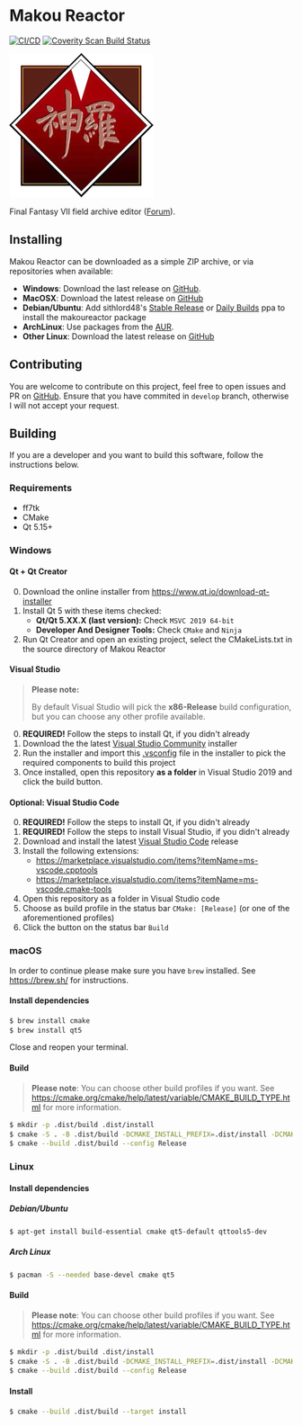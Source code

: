 # Makou Reactor

[![CI/CD](https://github.com/myst6re/makoureactor/actions/workflows/build.yml/badge.svg)](https://github.com/myst6re/makoureactor/actions/workflows/build.yml)
[![Coverity Scan Build Status](https://img.shields.io/coverity/scan/8102.svg)](https://scan.coverity.com/projects/myst6re-makoureactor)

![Makou Reactor](src/qt/images/logo-shinra.png)

Final Fantasy VII field archive editor ([Forum](http://forums.qhimm.com/index.php?topic=9658.0)).

## Installing

Makou Reactor can be downloaded as a simple ZIP archive, or via repositories
when available:

- **Windows**: Download the last release on [GitHub](https://github.com/myst6re/makoureactor/releases).
- **MacOSX**: Download the latest release on [GitHub](https://github.com/myst6re/makoureactor/releases)
- **Debian/Ubuntu**: Add sithlord48's [Stable Release](https://launchpad.net/~sithlord48/+archive/ubuntu/ff7) or [Daily Builds](https://launchpad.net/~sithlord48/+archive/ubuntu/ff7-daily) ppa to install the makoureactor package
- **ArchLinux**: Use packages from the [AUR](https://aur.archlinux.org/packages/?O=0&SeB=nd&K=makoureactor&outdated=&SB=n&SO=a&PP=50&do_Search=Go).
- **Other Linux**: Download the latest release on [GitHub](https://github.com/myst6re/makoureactor/releases)

## Contributing

You are welcome to contribute on this project, feel free to open issues and
PR on [GitHub](https://github.com/myst6re/makoureactor).
Ensure that you have commited in `develop` branch, otherwise I will not accept your
request.

## Building

If you are a developer and you want to build this software, follow the
instructions below.

### Requirements

- ff7tk
- CMake
- Qt 5.15+

### Windows

#### Qt + Qt Creator

0. Download the online installer from https://www.qt.io/download-qt-installer
1. Install Qt 5 with these items checked:
   - **Qt/Qt 5.XX.X (last version):** Check `MSVC 2019 64-bit`
   - **Developer And Designer Tools:** Check `CMake` and `Ninja`
2. Run Qt Creator and open an existing project, select the CMakeLists.txt in the source directory of Makou Reactor

#### Visual Studio

> **Please note:**
>
> By default Visual Studio will pick the **x86-Release** build configuration, but you can choose any other profile available.

0. **REQUIRED!** Follow the steps to install Qt, if you didn't already
1. Download the the latest [Visual Studio Community](https://visualstudio.microsoft.com/vs/community/) installer
2. Run the installer and import this [.vsconfig](.vsconfig) file in the installer to pick the required components to build this project
3. Once installed, open this repository **as a folder** in Visual Studio 2019 and click the build button.

#### Optional: Visual Studio Code

0. **REQUIRED!** Follow the steps to install Qt, if you didn't already
1. **REQUIRED!** Follow the steps to install Visual Studio, if you didn't already
2. Download and install the latest [Visual Studio Code](https://code.visualstudio.com/) release
3. Install the following extensions:
   - https://marketplace.visualstudio.com/items?itemName=ms-vscode.cpptools
   - https://marketplace.visualstudio.com/items?itemName=ms-vscode.cmake-tools
4. Open this repository as a folder in Visual Studio code
5. Choose as build profile in the status bar `CMake: [Release]` (or one of the aforementioned profiles)
6. Click the button on the status bar `Build`

### macOS

In order to continue please make sure you have `brew` installed. See https://brew.sh/ for instructions.

#### Install dependencies

```sh
$ brew install cmake
$ brew install qt5
```

Close and reopen your terminal.

#### Build

> **Please note**: You can choose other build profiles if you want. See https://cmake.org/cmake/help/latest/variable/CMAKE_BUILD_TYPE.html for more information.

```sh
$ mkdir -p .dist/build .dist/install
$ cmake -S . -B .dist/build -DCMAKE_INSTALL_PREFIX=.dist/install -DCMAKE_BUILD_TYPE=Release
$ cmake --build .dist/build --config Release
```

### Linux

#### Install dependencies

##### Debian/Ubuntu

```sh
$ apt-get install build-essential cmake qt5-default qttools5-dev
```

##### Arch Linux

```sh
$ pacman -S --needed base-devel cmake qt5
```

#### Build

> **Please note**: You can choose other build profiles if you want. See https://cmake.org/cmake/help/latest/variable/CMAKE_BUILD_TYPE.html for more information.

```sh
$ mkdir -p .dist/build .dist/install
$ cmake -S . -B .dist/build -DCMAKE_INSTALL_PREFIX=.dist/install -DCMAKE_BUILD_TYPE=Release
$ cmake --build .dist/build --config Release
```

#### Install

```sh
$ cmake --build .dist/build --target install
```
